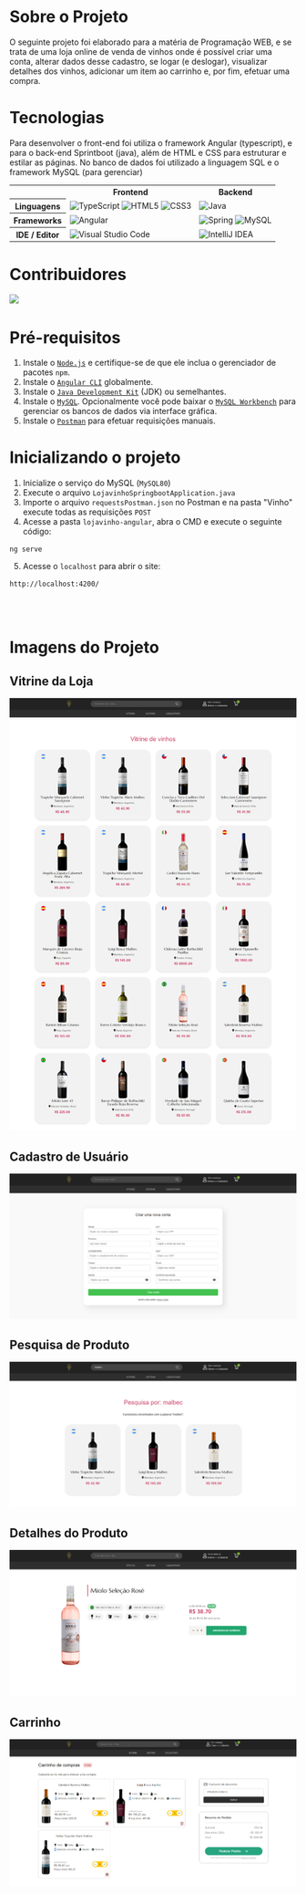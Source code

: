 # Sobre o Projeto
O seguinte projeto foi elaborado para a matéria de Programação WEB, e se trata de uma loja online de venda de vinhos onde é possível criar uma conta, alterar dados desse cadastro, se logar (e deslogar), visualizar detalhes dos vinhos, adicionar um item ao carrinho e, por fim, efetuar uma compra.

# Tecnologias
Para desenvolver o front-end foi utiliza o framework Angular (typescript), e para o back-end Sprintboot (java), além de HTML e CSS para estruturar e estilar as páginas. No banco de dados foi utilizado a linguagem SQL e o framework MySQL (para gerenciar)

<table align="center">
    <tr>
        <th></th>
        <th>
            Frontend
        </th>
        <th>
            Backend
        </th>
    </tr>
    <tr>
        <th>
            Linguagens
        </th>
        <td>
            <img alt="TypeScript" src="https://img.shields.io/badge/typescript-%23007ACC.svg?style=for-the-badge&logo=typescript&logoColor=white"/>
            <img alt="HTML5" src="https://img.shields.io/badge/html5-%23E34F26.svg?style=for-the-badge&logo=html5&logoColor=white"/>
            <img alt="CSS3" src="https://img.shields.io/badge/css3-%231572B6.svg?style=for-the-badge&logo=css3&logoColor=white"/>
        </td>
        <td>
            <img alt="Java" src="https://img.shields.io/badge/java-%23ED8B00.svg?style=for-the-badge&logo=java&logoColor=white"/>
        </td>
    </tr>
    <tr>
        <th>
            Frameworks
        </th>
        <td>
            <img alt="Angular" src="https://img.shields.io/badge/angular-%23DD0031.svg?style=for-the-badge&logo=angular&logoColor=white"/>
        </td>
        <td>
            <img alt="Spring" src="https://img.shields.io/badge/spring-%236DB33F.svg?style=for-the-badge&logo=spring&logoColor=white"/>
            <img alt="MySQL" src="https://img.shields.io/badge/mysql-4479A1.svg?style=for-the-badge&logo=mysql&logoColor=white">
        </td>
    </tr>
    <tr>
        <th>
            IDE / Editor
        </th>
        <td>
            <img alt="Visual Studio Code" src="https://img.shields.io/badge/Visual%20Studio%20Code-0078d7.svg?style=for-the-badge&logo=visual-studio-code&logoColor=white"/>
        </td>
        <td>
            <img alt="IntelliJ IDEA" src="https://img.shields.io/badge/IntelliJIDEA-000000.svg?style=for-the-badge&logo=intellij-idea&logoColor=white"/>
        </td>
    </tr>
</table>


# Contribuidores
<a href="https://github.com/lucaskazuhiro/loja-vinho/graphs/contributors">
  <img src="https://contrib.rocks/image?repo=lucaskazuhiro/loja-vinho" />
</a>

# Pré-requisitos
1. Instale o [`Node.js`](https://nodejs.org/en) e certifique-se de que ele inclua o gerenciador de pacotes `npm`.
2. Instale o [`Angular CLI`](https://angular.dev/installation#install-angular-cli) globalmente.
3. Instale o [`Java Development Kit`](https://www.oracle.com/java/technologies/downloads/?er=221886#jdk23-windows) (JDK) ou semelhantes.
4. Instale o [`MySQL`](https://dev.mysql.com/downloads/mysql/). Opcionalmente você pode baixar o [`MySQL Workbench`](https://dev.mysql.com/downloads/workbench/) para gerenciar os bancos de dados via interface gráfica.
5. Instale o [`Postman`](https://www.postman.com/downloads/) para efetuar requisições manuais.

# Inicializando o projeto
1. Inicialize o serviço do MySQL (`MySQL80`)
2. Execute o arquivo `LojavinhoSpringbootApplication.java`
3. Importe o arquivo `requestsPostman.json` no Postman e na pasta "Vinho" execute todas as requisições `POST`
4. Acesse a pasta `lojavinho-angular`, abra o CMD e execute o seguinte código:
```console
ng serve
```
5. Acesse o `localhost` para abrir o site:
```console
http://localhost:4200/
```

<br><br>

# Imagens do Projeto
## Vitrine da Loja
<img alt="Pàgina da Vitrine" src="readme-imgs/Vitrine.png">

## Cadastro de Usuário
<img alt="Página de Cadastro" src="readme-imgs/Cadastro.png">

## Pesquisa de Produto
<img alt="Página de Pesquisa" src="readme-imgs/Pesquisa.png">

## Detalhes do Produto
<img alt="Página de Detalhe" src="readme-imgs/Detalhe.png">

## Carrinho
<img alt="Página do Carrinho" src="readme-imgs/Cesta.png">